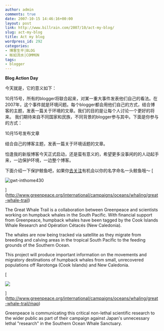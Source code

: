 ```yaml
---
author: admin
comments: true
date: 2007-10-15 14:46:16+00:00
layout: post
link: http://www.billrain.com/2007/10/act-my-blog/
slug: act-my-blog
title: Act my blog
wordpress_id: 292
categories:
- 博客生平|BLOG
- 帐如流水|COMMON
tags:
- blogger
---
```


**Blog Action Day**

今天就是，它的意义如下：

10月15号，所有的blogger将联合起来，对某一重大事件发表他们自己的看法。在2007年，这个事件就是环境问题。每个blogger都会用他们自己的方式，结合博客的主题，发表一篇关于环境的文章。我们的目的是让每个人讨论一个更好的将来。 我们期待来自不同国家和民族，不同背景的blogger参与其中。下面是你参与的方式： 

10月15号发布文章

结合自己的博客主题，发表一篇关于环境话题的文章。

恰逢我的新版博客今天正式启动，还是蛮有意义的，希望更多没事闲的的人动起手来，一边保护环境，一边整个博客。

下面介绍一下保护鲸鱼吧，如果你[去关注](http://www.greenpeace.org/international/campaigns/oceans/whaling/great-whale-trail/profiles/namethewhale)有机会以你的名字命名一头鲸鱼哦～
[


![gwt-inthome430](http://www.greenpeace.org/raw/content/international/assets/banners/gwt-inthome430.jpg)



](http://www.greenpeace.org/international/campaigns/oceans/whaling/great-whale-trail)

The Great Whale Trail is a collaboration between Greenpeace and scientists working on humpback whales in the South Pacific. With financial support from Greenpeace, humpback whales have been tagged by the Cook Islands Whale Research and Opération Cétacés (New Caledonia).

The whales are now being tracked via satellite as they migrate from breeding and calving areas in the tropical South Pacific to the feeding grounds of the Southern Ocean.

This project will produce important information on the movements and migratory destinations of humpback whales from small, unrecovered populations off Rarotonga (Cook Islands) and New Caledonia.

[


![](http://www.greenpeace.org/international/assets/banners/whaletrailmapbanner/gwtmapbanner430px)



](http://www.greenpeace.org/international/campaigns/oceans/whaling/great-whale-trail/map)

Greenpeace is communicating this critical non-lethal scientific research to the wider public as part of their campaign against Japan's unnecessary lethal "research" in the Southern Ocean Whale Sanctuary.
